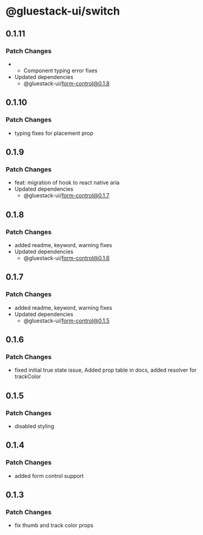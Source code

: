 # @gluestack-ui/switch

## 0.1.11

### Patch Changes

- - Component typing error fixes
- Updated dependencies
  - @gluestack-ui/form-control@0.1.8

## 0.1.10

### Patch Changes

- typing fixes for placement prop

## 0.1.9

### Patch Changes

- feat: migration of hook to react native aria
- Updated dependencies
  - @gluestack-ui/form-control@0.1.7

## 0.1.8

### Patch Changes

- added readme, keyword, warning fixes
- Updated dependencies
  - @gluestack-ui/form-control@0.1.6

## 0.1.7

### Patch Changes

- added readme, keyword, warning fixes
- Updated dependencies
  - @gluestack-ui/form-control@0.1.5

## 0.1.6

### Patch Changes

- fixed initial true state issue, Added prop table in docs, added resolver for trackColor

## 0.1.5

### Patch Changes

- disabled styling

## 0.1.4

### Patch Changes

- added form control support

## 0.1.3

### Patch Changes

- fix thumb and track color props
